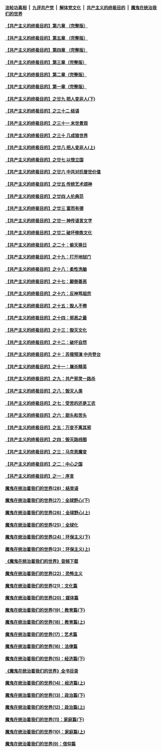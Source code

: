 ####  [法轮功真相](../../../../basic/blob/master/README.md?t=05201531) &nbsp;|&nbsp; [九评共产党](../../../../9ping.md/blob/master/README.md?t=05201531) &nbsp;|&nbsp; [解体党文化](../../../../jtdwh.md/blob/master/README.md?t=05201531)  &nbsp;|&nbsp; [共产主义的终极目的](../../../../gczydzjmd.md/blob/master/README.md?t=05201531) &nbsp;|&nbsp; [魔鬼在统治我们的世界](../../../../mgztzwmdsj.md/blob/master/README.md?t=05201531) 

#### [【共产主义的终极目的】第六章 （完整版）](../pages/nsc422/n11428913.md?t=05201531) 

#### [【共产主义的终极目的】第五章 （完整版）](../pages/nsc422/n11428912.md?t=05201531) 

#### [【共产主义的终极目的】第四章 （完整版）](../pages/nsc422/n11428907.md?t=05201531) 

#### [【共产主义的终极目的】第三章（完整版）](../pages/nsc422/n11428848.md?t=05201531) 

#### [【共产主义的终极目的】第二章（完整版）](../pages/nsc422/n11428831.md?t=05201531) 

#### [【共产主义的终极目的】第一章（完整版）](../pages/nsc422/n11417651.md?t=05201531) 

#### [【共产主义的终极目的】之廿九 把人变非人(下)](../pages/nsc422/n11344140.md?t=05201531) 

#### [【共产主义的终极目的】之三十二 结语](../pages/nsc422/n11360535.md?t=05201531) 

#### [【共产主义的终极目的】之三十一 末世景观](../pages/nsc422/n11351129.md?t=05201531) 

#### [【共产主义的终极目的】之三十 几成狼世界](../pages/nsc422/n11348280.md?t=05201531) 

#### [【共产主义的终极目的】之廿八 把人变非人(上)](../pages/nsc422/n11340492.md?t=05201531) 

#### [【共产主义的终极目的】之廿七 以恨立国](../pages/nsc422/n11336944.md?t=05201531) 

#### [【共产主义的终极目的】之廿六 中共对抗普世价值](../pages/nsc422/n11324785.md?t=05201531) 

#### [【共产主义的终极目的】之廿五 传统艺术颂神](../pages/nsc422/n11296396.md?t=05201531) 

#### [【共产主义的终极目的】之廿四 人伦典范](../pages/nsc422/n11296397.md?t=05201531) 

#### [【共产主义的终极目的】之廿三 富而有德](../pages/nsc422/n11283598.md?t=05201531) 

#### [【共产主义的终极目的】之廿一 神传语言文字](../pages/nsc422/n11263265.md?t=05201531) 

#### [【共产主义的终极目的】之廿二 破坏修炼文化](../pages/nsc422/n11245728.md?t=05201531) 

#### [【共产主义的终极目的】之二十：偷天换日](../pages/nsc422/n11238846.md?t=05201531) 

#### [【共产主义的终极目的】之十九：打开地狱门](../pages/nsc422/n11206376.md?t=05201531) 

#### [【共产主义的终极目的】之十八：柔性洗脑](../pages/nsc422/n11199994.md?t=05201531) 

#### [【共产主义的终极目的】之十七：颠倒善恶](../pages/nsc422/n11179782.md?t=05201531) 

#### [【共产主义的终极目的】之十六：反神骂祖宗](../pages/nsc422/n11166798.md?t=05201531) 

#### [【共产主义的终极目的】之十五：毁人不倦](../pages/nsc422/n11166792.md?t=05201531) 

#### [【共产主义的终极目的】之十四：邪恶之最](../pages/nsc422/n11150249.md?t=05201531) 

#### [【共产主义的终极目的】之十三：毁灭文化](../pages/nsc422/n11135227.md?t=05201531) 

#### [【共产主义的终极目的】之十二：破坏自然](../pages/nsc422/n11135214.md?t=05201531) 

#### [【共产主义的终极目的】之十：苏俄预演 中共登台](../pages/nsc422/n11118424.md?t=05201531) 

#### [【共产主义的终极目的】之十一：屠杀精英](../pages/nsc422/n11118442.md?t=05201531) 

#### [【共产主义的终极目的】之九：共产邪灵一路杀](../pages/nsc422/n11114139.md?t=05201531) 

#### [【共产主义的终极目的】之八：毁灭人类](../pages/nsc422/n11108503.md?t=05201531) 

#### [【共产主义的终极目的】之七：受苦的还是工农](../pages/nsc422/n11101809.md?t=05201531) 

#### [【共产主义的终极目的】之六：甜头和苦头](../pages/nsc422/n11096971.md?t=05201531) 

#### [【共产主义的终极目的】之五：万变不离其邪](../pages/nsc422/n11091285.md?t=05201531) 

#### [【共产主义的终极目的】之四：毁灭路线图](../pages/nsc422/n11086284.md?t=05201531) 

#### [【共产主义的终极目的】之三：马克思魔变](../pages/nsc422/n11061941.md?t=05201531) 

#### [【共产主义的终极目的】之二：中心之国](../pages/nsc422/n11047728.md?t=05201531) 

#### [【共产主义的终极目的】之一：序言](../pages/nsc422/n11086077.md?t=05201531) 

#### [魔鬼在统治着我们的世界(28)：结束语](../pages/nsc422/n10936246.md?t=05201531) 

#### [魔鬼在统治着我们的世界(27)：全球野心(下)](../pages/nsc422/n10928319.md?t=05201531) 

#### [魔鬼在统治着我们的世界(26)：全球野心(上)](../pages/nsc422/n10900318.md?t=05201531) 

#### [魔鬼在统治着我们的世界(25)：全球化](../pages/nsc422/n10788205.md?t=05201531) 

#### [魔鬼在统治着我们的世界(24)：环保主义(下)](../pages/nsc422/n10695307.md?t=05201531) 

#### [魔鬼在统治着我们的世界(23)：环保主义(上)](../pages/nsc422/n10688613.md?t=05201531) 

#### [《魔鬼在统治着我们的世界》音频下载](../pages/nsc422/n10635553.md?t=05201531) 

#### [魔鬼在统治着我们的世界(22)：恐怖主义](../pages/nsc422/n10614727.md?t=05201531) 

#### [魔鬼在统治着我们的世界(21)：文化篇](../pages/nsc422/n10597706.md?t=05201531) 

#### [魔鬼在统治着我们的世界(20)：媒体篇](../pages/nsc422/n10586579.md?t=05201531) 

#### [魔鬼在统治着我们的世界(19)：教育篇(下)](../pages/nsc422/n10564808.md?t=05201531) 

#### [魔鬼在统治着我们的世界(18)：教育篇(上)](../pages/nsc422/n10526970.md?t=05201531) 

#### [魔鬼在统治着我们的世界(17)：艺术篇](../pages/nsc422/n10499093.md?t=05201531) 

#### [魔鬼在统治着我们的世界(16)：法律篇](../pages/nsc422/n10485969.md?t=05201531) 

#### [魔鬼在统治着我们的世界(15)：经济篇(下)](../pages/nsc422/n10469975.md?t=05201531) 

#### [《魔鬼在统治着我们的世界》全书目录](../pages/nsc422/n10464261.md?t=05201531) 

#### [魔鬼在统治着我们的世界(14)：经济篇(上)](../pages/nsc422/n10457370.md?t=05201531) 

#### [魔鬼在统治着我们的世界(13)：政治篇(下)](../pages/nsc422/n10448270.md?t=05201531) 

#### [魔鬼在统治着我们的世界(12)：政治篇(上)](../pages/nsc422/n10444576.md?t=05201531) 

#### [魔鬼在统治着我们的世界(11)：家庭篇(下)](../pages/nsc422/n10440961.md?t=05201531) 

#### [魔鬼在统治着我们的世界(10)：家庭篇(上)](../pages/nsc422/n10435448.md?t=05201531) 

#### [魔鬼在统治着我们的世界(9)：信仰篇](../pages/nsc422/n10432159.md?t=05201531) 

